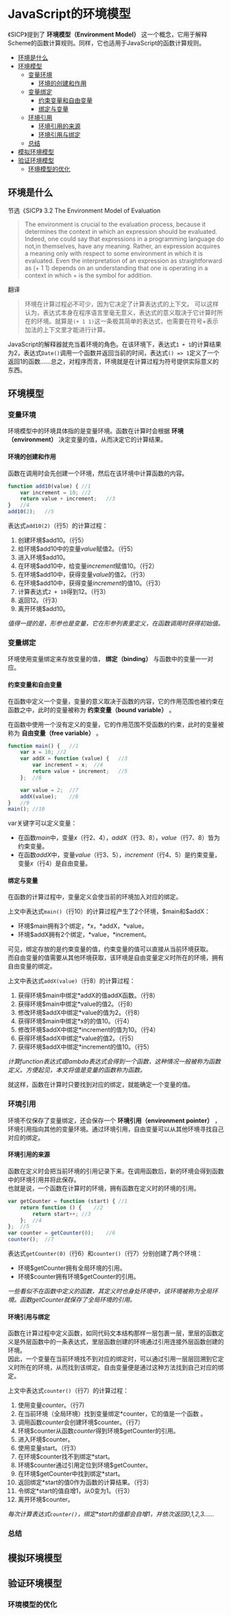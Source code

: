 # JavaScript的环境模型

《SICP》提到了 **环境模型（Environment  Model）** 这一个概念，它用于解释Scheme的函数计算规则。同样，它也适用于JavaScript的函数计算规则。

- [环境是什么](#环境是什么)
- [环境模型](#环境模型)
  - [变量环境](#变量环境)
    - [环境的创建和作用](#环境的创建和作用)
  - [变量绑定](#变量绑定)
    - [约束变量和自由变量](#约束变量和自由变量)
    - [绑定与变量](#绑定与变量)
  - [环境引用](#环境引用)
    - [环境引用的来源](#环境引用的来源)
    - [环境引用与绑定](#环境引用与绑定)
  - [总结](#总结)
- [模拟环境模型](#模拟环境模型)
- [验证环境模型](#验证环境模型)
  - [环境模型的优化](#环境模型的优化)

## 环境是什么

节选《SICP》 3.2  The Environment Model of Evaluation

> The environment is crucial to the evaluation process, because it determines the context in which an
expression should be evaluated.
Indeed, one could say that expressions in a programming language do not,in themselves, have any meaning. Rather, an expression acquires a meaning only with respect to some environment in which it is evaluated. Even the interpretation of an expression as straightforward as (+ 1 1) depends on an understanding that one is operating in a context in which + is the symbol for addition.

翻译

> 环境在计算过程必不可少，因为它决定了计算表达式的上下文。
可以这样认为，表达式本身在程序语言里毫无意义，表达式的意义取决于它计算时所在的环境。就算是`(+ 1 1)`这一条极其简单的表达式，也需要在符号+表示加法的上下文里才能进行计算。

JavaScript的解释器就充当着环境的角色。在该环境下，表达式`1 + 1`的计算结果为2，表达式`Date()`调用一个函数并返回当前的时间，表达式`() => 1`定义了一个返回1的函数……总之，对程序而言，环境就是在计算过程为符号提供实际意义的东西。

## 环境模型

### 变量环境

环境模型中的环境具体指的是变量环境。函数在计算时会根据 **环境（environment）** 决定变量的值，从而决定它的计算结果。

#### 环境的创建和作用

函数在调用时会先创建一个环境，然后在该环境中计算函数的内容。

```JavaScript
function add10(value) { //1
    var increment = 10; //2
    return value + increment;   //3
}   //4
add10(2);   //5
```

表达式`add10(2)`（行5）的计算过程：
1. 创建环境\$add10。（行5）
2. 给环境\$add10中的变量*value*赋值2。（行5）
3. 进入环境\$add10。
4. 在环境\$add10中，给变量*increment*赋值10。（行2）
5. 在环境\$add10中，获得变量*value*的值2。（行3）
6. 在环境\$add10中，获得变量*increment*的值10。（行3）
7. 计算表达式`2 + 10`得到12。（行3）
8. 返回12。（行3）
9.  离开环境\$add10。

*值得一提的是，形参也是变量，它在形参列表里定义，在函数调用时获得初始值。*

### 变量绑定

环境使用变量绑定来存放变量的值， **绑定（binding）** 与函数中的变量一一对应。

#### 约束变量和自由变量

在函数中定义一个变量，变量的意义取决于函数的内容，它的作用范围也被约束在函数之中，此时的变量被称为 **约束变量（bound variable）** 。

在函数中使用一个没有定义的变量，它的作用范围不受函数的约束，此时的变量被称为 **自由变量（free variable）** 。

```JavaScript
function main() {   //1
    var x = 10; //2
    var addX = function (value) {   //3
        var increment = x;  //4
        return value + increment;   //5
    };  //6

    var value = 2;  //7
    addX(value);    //8
}   //9
main(); //10
```

var关键字可以定义变量：
- 在函数*main*中，变量*x*（行2、4），*addX*（行3、8），*value*（行7、8）皆为约束变量。
- 在函数*addX*中，变量*value*（行3、5），*increment*（行4、5）是约束变量，变量*x*（行4）是自由变量。

#### 绑定与变量

在函数的计算过程中，变量定义会使当前的环境加入对应的绑定。

上文中表达式`main()`（行10）的计算过程产生了2个环境，\$main和\$addX：
- 环境\$main拥有3个绑定，\*x，\*addX，\*value。
- 环境\$addX拥有2个绑定，\*value，\*increment。

可见，绑定存放的是约束变量的值，约束变量的值可以直接从当前环境获取。  
而自由变量的值需要从其他环境获取，该环境是自由变量定义时所在的环境，拥有自由变量的绑定。

上文中表达式`addX(value)`（行8）的计算过程：
1. 获得环境\$main中绑定\*addX的值addX函数。（行8）
2. 获得环境\$main中绑定\*value的值2。（行8）
3. 修改环境\$addX中绑定\*value的值为2。（行8）
4. 获得环境\$main中绑定\*x的的值10。（行4）
5. 修改环境\$addX中绑定\*increment的值为10。（行4）
6. 获得环境\$addX中绑定\*value的值2。（行5）
7. 获得环境\$addX中绑定\*increment的值10。（行5）

*计算function表达式或lambda表达式会得到一个函数，这种情况一般被称为函数定义。方便起见，本文将值是变量的函数称为函数。*

就这样，函数在计算时只要找到对应的绑定，就能确定一个变量的值。

### 环境引用

环境不仅保存了变量绑定，还会保存一个 **环境引用（environment pointer）** ，环境引用指向其他的变量环境。通过环境引用，自由变量可以从其他环境寻找自己对应的绑定。

#### 环境引用的来源

函数在定义时会把当前环境的引用记录下来。在调用函数后，新的环境会得到函数中的环境引用并将此保存。  
也就是说，一个函数在计算时的环境，拥有函数在定义时的环境的引用。

```JavaScript
var getCounter = function (start) { //1
    return function () {    //2
        return start++; //3
    };  //4
};  //5
var counter = getCounter(0);    //6
counter();  //7
```

表达式`getCounter(0)`（行6）和`counter()`（行7）分别创建了两个环境：
- 环境\$getCounter拥有全局环境的引用。
- 环境\$counter拥有环境\$getCounter的引用。

*一些看似不在函数中定义的函数，其定义时也身处环境中，该环境被称为全局环境。函数getCounter就保存了全局环境的引用。*

#### 环境引用与绑定

函数在计算过程中定义函数，如同代码文本结构那样一层包裹一层，里层的函数定义是外层函数中的一条表达式，里层函数创建的环境通过引用连接外层函数创建的环境。  
因此，一个变量在当前环境找不到对应的绑定时，可以通过引用一层层回溯到它定义时所在的环境，从而找到该绑定。自由变量便是通过这种方法找到自己对应的绑定。

上文中表达式`counter()`（行7）的计算过程：
1. 使用变量*counter*。（行7)
2. 在当前环境（全局环境）找到变量绑定\*counter，它的值是一个函数 。
3. 调用函数*counter*会创建环境\$counter。（行7）
4. 环境\$counter从函数*counter*得到环境\$getCounter的引用。
5. 进入环境\$counter。
6. 使用变量start。（行3）
7. 在环境\$counter找不到绑定\*start。
8. 环境\$counter通过引用定位到环境\$getCounter。
9. 在环境\$getCounter中找到绑定\*start。
10. 返回绑定\*start的值0作为函数的计算结果。（行3）
11. 令绑定\*start的值自增1，从0变为1。（行3）
12. 离开环境\$counter。
  
*每次计算表达式`counter()`，绑定\*start的值都会自增1，并依次返回0,1,2,3……*

### 总结

## 模拟环境模型

## 验证环境模型

### 环境模型的优化